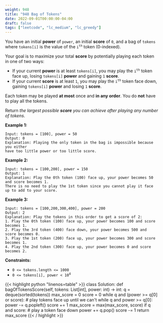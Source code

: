 ```yaml
---
weight: 948
title: "948 Bag of Tokens"
date: 2022-09-01T00:00:00-04:00
draft: false
tags: ["leetcode", "lc_medium", "lc_greedy"]
---
```


You have an initial **power** of `power`, an initial **score** of `0`, and a bag of `tokens` where `tokens[i]` is the value of the <code>i<sup>th</sup></code> token (0-indexed).

Your goal is to maximize your total **score** by potentially playing each token in one of two ways:
- If your current **power** is at least `tokens[i]`, you may play the <code>i<sup>th</sup></code> token face up, losing `tokens[i]` **power** and gaining `1` **score**.
- If your current **score** is at least `1`, you may play the <code>i<sup>th</sup></code> token face down, gaining `tokens[i]` **power** and losing `1` **score**.

Each token may be played **at most** once and **in any order**. You do **not** have to play all the tokens.

Return _the largest possible **score** you can achieve after playing any number of tokens_.

**Example 1:**
```
Input: tokens = [100], power = 50
Output: 0
Explanation: Playing the only token in the bag is impossible because you either
have too little power or too little score.
```
**Example 2:**
```
Input: tokens = [100,200], power = 150
Output: 1
Explanation: Play the 0th token (100) face up, your power becomes 50 and score becomes 1.
There is no need to play the 1st token since you cannot play it face up to add to your score.
```
**Example 3:**
```
Input: tokens = [100,200,300,400], power = 200
Output: 2
Explanation: Play the tokens in this order to get a score of 2:
1. Play the 0th token (100) face up, your power becomes 100 and score becomes 1.
2. Play the 3rd token (400) face down, your power becomes 500 and score becomes 0.
3. Play the 1st token (200) face up, your power becomes 300 and score becomes 1.
4. Play the 2nd token (300) face up, your power becomes 0 and score becomes 2.
```

**Constraints:**
- `0 <= tokens.length <= 1000`
- <code>0 <= tokens[i], power < 10<sup>4</sup></code>

<div class="tabs"></div>
<div class="tab-content">
<div id="python" class="lang">
{{< highlight python "linenos=table" >}}
class Solution:
    def bagOfTokensScore(self, tokens: List[int], power: int) -> int:
        q = deque(sorted(tokens))
        max_score = 0
        score = 0
        while q and (power >= q[0] or score):
            # play tokens face up until we can't
            while q and power >= q[0]:
                power -= q.popleft()
                score += 1
            max_score = max(max_score, score)
            if q and score:
                # play a token face down
                power += q.pop()
                score -= 1
        return max_score
{{< / highlight >}}
</div>
</div>
